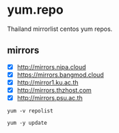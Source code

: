 # yum.repo
Thailand mirrorlist centos yum repos.

## mirrors

- [x] http://mirrors.nipa.cloud
- [x] https://mirrors.bangmod.cloud
- [x] http://mirror1.ku.ac.th
- [x] http://mirrors.thzhost.com
- [x] http://mirrors.psu.ac.th

`yum -v repolist`

`yum -y update`
